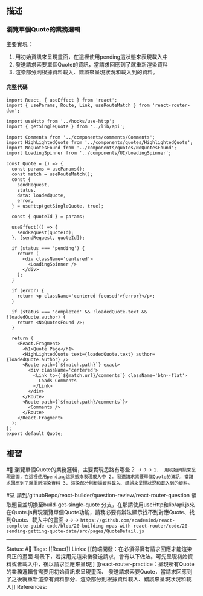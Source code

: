 ## 描述




### 瀏覽單個Quote的業務邏輯
主要實現：
1.  用初始資訊來呈現畫面，在這裡使用pending這狀態來表現載入中
2. 發送請求索要單個Quote的資訊，當請求回應到了就重新渲染資料
3. 渲染部分則根據資料載入、錯誤來呈現狀況和載入到的資料。



#### 完整代碼

```
import React, { useEffect } from 'react';
import { useParams, Route, Link, useRouteMatch } from 'react-router-dom';

import useHttp from '../hooks/use-http';
import { getSingleQuote } from '../lib/api';

import Comments from '../components/comments/Comments';
import HighLightedQuote from '../components/quotes/HighlightedQuote';
import NoQuotesFound from '../components/quotes/NoQuotesFound';
import LoadingSpinner from '../components/UI/LoadingSpinner';

const Quote = () => {
  const params = useParams();
  const match = useRouteMatch();
  const {
    sendRequest,
    status,
    data: loadedQuote,
    error,
  } = useHttp(getSingleQuote, true);

  const { quoteId } = params;

  useEffect(() => {
    sendRequest(quoteId);
  }, [sendRequest, quoteId]);

  if (status === 'pending') {
    return (
      <div className='centered'>
        <LoadingSpinner />
      </div>
    );
  }

  if (error) {
    return <p className='centered focused'>{error}</p>;
  }

  if (status === 'completed' && !loadedQuote.text && !loadedQuote.author) {
    return <NoQuotesFound />;
  }

  return (
    <React.Fragment>
      <h1>Quote Page</h1>
      <HighLightedQuote text={loadedQuote.text} author={loadedQuote.author} />
      <Route path={`${match.path}`} exact>
        <div className='centered'>
          <Link to={`${match.url}/comments`} className='btn--flat'>
            Loads Comments
          </Link>
        </div>
      </Route>
      <Route path={`${match.path}/comments`}>
        <Comments />
      </Route>
    </React.Fragment>
  );
};
export default Quote;																											
```

## 複習


#🧠 瀏覽單個Quote的業務邏輯，主要實現思路有哪些？ ->->-> `1.  用初始資訊來呈現畫面，在這裡使用pending這狀態來表現載入中 2. 發送請求索要單個Quote的資訊，當請求回應到了就重新渲染資料 3. 渲染部分則根據資料載入、錯誤來呈現狀況和載入到的資料。`

#💻 請到/githubRepo/react-builder/question-review/react-router-question 領取題目並切換至build-get-single-quote 分支，在那請使用useHttp和lib/api.js來在Quote.js實現瀏覽單個Quote功能，請務必要有辦法顯示找不到對應Quote、找到Quote、載入中的畫面->->-> `https://github.com/academind/react-complete-guide-code/blob/20-building-mpas-with-react-router/code/20-sending-getting-quote-data/src/pages/QuoteDetail.js`


---
Status: #🌱 
Tags:
[[React]]
Links:
[[前端開發：在必須得擁有請求回應才能渲染真正的畫面 場景下，若採用先渲染後發送請求，會有以下做法。可先呈現初始資料或者載入中，後以請求回應來呈現]]
[[react-router-practice：呈現所有Quote的業務邏輯會需要用初始資訊來呈現畫面、 發送請求索要Quote，當請求回應到了之後就重新渲染有資料部分、渲染部分則根據資料載入、錯誤來呈現狀況和載入]]
References: